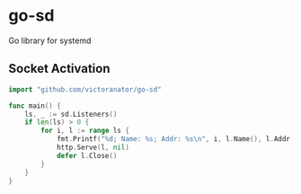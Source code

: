 # go-sd
Go library for systemd

## Socket Activation

```go
import "github.com/victoranator/go-sd"

func main() {
    ls, _ := sd.Listeners()
    if len(ls) > 0 {
        for i, l := range ls {
            fmt.Printf("%d; Name: %s; Addr: %s\n", i, l.Name(), l.Addr().String())
            http.Serve(l, nil)
            defer l.Close()
        }
    }
}
```
